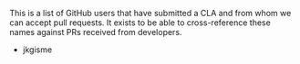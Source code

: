 This is a list of GitHub users that have submitted a CLA and from whom we can
accept pull requests. It exists to be able to cross-reference these names
against PRs received from developers.

* jkgisme 
